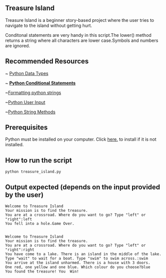 ##  Treasure Island 
Treasure Island is a beginner story-based project where the user tries to navigate to the island without getting hurt.

Conditonal statements are very handy in this script.The lower() method returns a string where all characters are lower case.Symbols and numbers are ignored.


## Recommended Resources
~ [Python Data Types](https://www.w3schools.com/python/python_datatypes.asp)

~ **[Python Conditional Statements](https://www.w3schools.com/python/python_conditions.asp)**

~[Formatting python strings](https://realpython.com/python-f-strings/)

~[Python User Input](https://www.w3schools.com/python/python_user_input.asp)

~[Python String Methods](https://www.w3schools.com/python/ref_string_lower.asp)

## Prerequisites

Python must be installed on your computer. Click [here.](https://www.python.org/downloads/) to install if it is not installed.

## How to run the script

`python treasure_island.py`

## Output expected (depends on the input provided by the user)

```
Welcome to Treasure Island
Your mission is to find the treasure.
You are at a crossroad. Where do you want to go? Type "left" or "right":left
You fell into a hole.Game Over.


```
```
Welcome to Treasure Island
Your mission is to find the treasure.
You are at a crossroad. Where do you want to go? Type "left" or "right":right
You have come to a lake. There is an island in the middle of the lake. Type "wait" to wait for a boat. Type "swim" to swim across.:swim
You arrive at the island unharmed. There is a house with 3 doors.
One red, one yellow and one blue. Which colour do you choose?blue
You found the treasure! You  Win!

```
